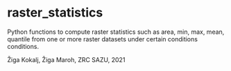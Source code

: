 # raster_statistics
Python functions to compute raster statistics such as area, min, max, mean, quantile from one or more raster datasets under certain conditions conditions.

Žiga Kokalj, Žiga Maroh, ZRC SAZU, 2021
